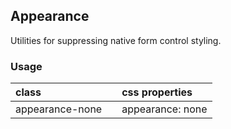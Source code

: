 ## Appearance

Utilities for suppressing native form control styling.

### Usage

| class |  | css properties |
|:--|:--|:--|
| appearance-none |  | appearance: none |


